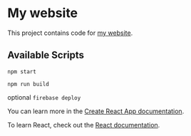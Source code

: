 # My website


This project contains code for [my website](https://konsolamini.com).

## Available Scripts

`npm start`

`npm run build`

optional `firebase deploy`


You can learn more in the [Create React App documentation](https://facebook.github.io/create-react-app/docs/getting-started).

To learn React, check out the [React documentation](https://reactjs.org/).
